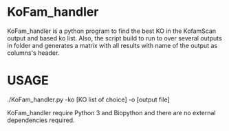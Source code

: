 # KoFam_handler

KoFam_handler is a python program to find the best KO in the KofamScan output and based ko list. Also, the script build to run to over several outputs in folder and generates a matrix with all results with name of the output as columns's header.

# USAGE

./KoFam_handler.py -ko [KO list of choice] -o [output file]

KoFam_handler require Python 3 and Biopython and there are no external dependencies required.
